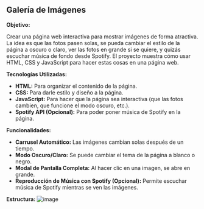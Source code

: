 ## Galería de Imágenes

**Objetivo:**

Crear una página web interactiva para mostrar imágenes de forma atractiva. La idea es que las fotos pasen solas, se pueda cambiar el estilo de la página a oscuro o claro, ver las fotos en grande si se quiere, y quizás escuchar música de fondo desde Spotify. El proyecto muestra cómo usar HTML, CSS y JavaScript para hacer estas cosas en una página web.

**Tecnologías Utilizadas:**

* **HTML:** Para organizar el contenido de la página.
* **CSS:** Para darle estilo y diseño a la página.
* **JavaScript:** Para hacer que la página sea interactiva (que las fotos cambien, que funcione el modo oscuro, etc.).
* **Spotify API (Opcional):** Para poder poner música de Spotify en la página.

**Funcionalidades:**

* **Carrusel Automático:** Las imágenes cambian solas después de un tiempo.
* **Modo Oscuro/Claro:** Se puede cambiar el tema de la página a blanco o negro.
* **Modal de Pantalla Completa:** Al hacer clic en una imagen, se abre en grande.
* **Reproducción de Música con Spotify (Opcional):** Permite escuchar música de Spotify mientras se ven las imágenes.

**Estructura:**
![image](https://github.com/user-attachments/assets/11ca10f9-6a5d-4dc1-a253-3cf2f345b705)
